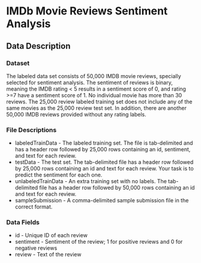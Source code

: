 # IMDb Movie Reviews Sentiment Analysis

## Data Description
### Dataset
The labeled data set consists of 50,000 IMDB movie reviews, specially selected for sentiment analysis. The sentiment of reviews is binary, meaning the IMDB rating < 5 results in a sentiment score of 0, and rating >=7 have a sentiment score of 1. No individual movie has more than 30 reviews. The 25,000 review labeled training set does not include any of the same movies as the 25,000 review test set. In addition, there are another 50,000 IMDB reviews provided without any rating labels.

### File Descriptions
- labeledTrainData - The labeled training set. The file is tab-delimited and has a header row followed by 25,000 rows containing an id, sentiment, and text for each review.  
- testData - The test set. The tab-delimited file has a header row followed by 25,000 rows containing an id and text for each review. Your task is to predict the sentiment for each one. 
- unlabeledTrainData - An extra training set with no labels. The tab-delimited file has a header row followed by 50,000 rows containing an id and text for each review. 
- sampleSubmission - A comma-delimited sample submission file in the correct format.

### Data Fields
- id - Unique ID of each review
- sentiment - Sentiment of the review; 1 for positive reviews and 0 for negative reviews
- review - Text of the review
